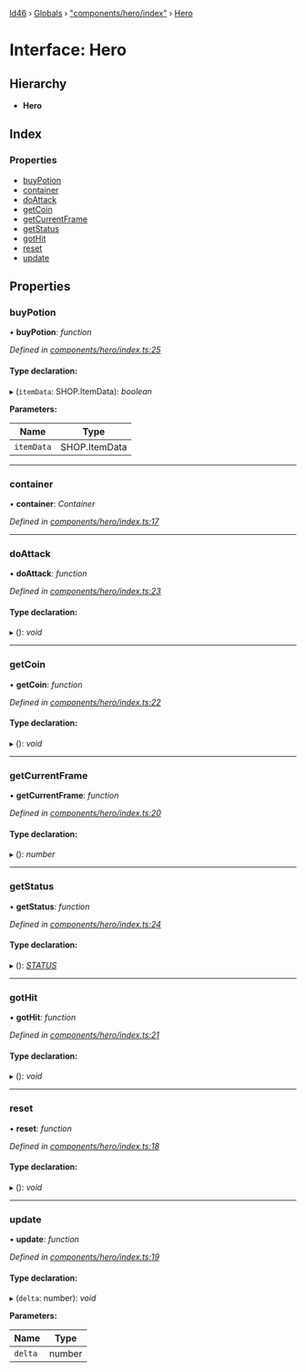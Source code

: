 [ld46](../README.md) › [Globals](../globals.md) › ["components/hero/index"](../modules/_components_hero_index_.md) › [Hero](_components_hero_index_.hero.md)

# Interface: Hero

## Hierarchy

* **Hero**

## Index

### Properties

* [buyPotion](_components_hero_index_.hero.md#buypotion)
* [container](_components_hero_index_.hero.md#container)
* [doAttack](_components_hero_index_.hero.md#doattack)
* [getCoin](_components_hero_index_.hero.md#getcoin)
* [getCurrentFrame](_components_hero_index_.hero.md#getcurrentframe)
* [getStatus](_components_hero_index_.hero.md#getstatus)
* [gotHit](_components_hero_index_.hero.md#gothit)
* [reset](_components_hero_index_.hero.md#reset)
* [update](_components_hero_index_.hero.md#update)

## Properties

###  buyPotion

• **buyPotion**: *function*

*Defined in [components/hero/index.ts:25](https://github.com/jrod-disco/ld46-keepalive/blob/5db6013/src/components/hero/index.ts#L25)*

#### Type declaration:

▸ (`itemData`: SHOP.ItemData): *boolean*

**Parameters:**

Name | Type |
------ | ------ |
`itemData` | SHOP.ItemData |

___

###  container

• **container**: *Container*

*Defined in [components/hero/index.ts:17](https://github.com/jrod-disco/ld46-keepalive/blob/5db6013/src/components/hero/index.ts#L17)*

___

###  doAttack

• **doAttack**: *function*

*Defined in [components/hero/index.ts:23](https://github.com/jrod-disco/ld46-keepalive/blob/5db6013/src/components/hero/index.ts#L23)*

#### Type declaration:

▸ (): *void*

___

###  getCoin

• **getCoin**: *function*

*Defined in [components/hero/index.ts:22](https://github.com/jrod-disco/ld46-keepalive/blob/5db6013/src/components/hero/index.ts#L22)*

#### Type declaration:

▸ (): *void*

___

###  getCurrentFrame

• **getCurrentFrame**: *function*

*Defined in [components/hero/index.ts:20](https://github.com/jrod-disco/ld46-keepalive/blob/5db6013/src/components/hero/index.ts#L20)*

#### Type declaration:

▸ (): *number*

___

###  getStatus

• **getStatus**: *function*

*Defined in [components/hero/index.ts:24](https://github.com/jrod-disco/ld46-keepalive/blob/5db6013/src/components/hero/index.ts#L24)*

#### Type declaration:

▸ (): *[STATUS](../enums/_components_hero_index_.status.md)*

___

###  gotHit

• **gotHit**: *function*

*Defined in [components/hero/index.ts:21](https://github.com/jrod-disco/ld46-keepalive/blob/5db6013/src/components/hero/index.ts#L21)*

#### Type declaration:

▸ (): *void*

___

###  reset

• **reset**: *function*

*Defined in [components/hero/index.ts:18](https://github.com/jrod-disco/ld46-keepalive/blob/5db6013/src/components/hero/index.ts#L18)*

#### Type declaration:

▸ (): *void*

___

###  update

• **update**: *function*

*Defined in [components/hero/index.ts:19](https://github.com/jrod-disco/ld46-keepalive/blob/5db6013/src/components/hero/index.ts#L19)*

#### Type declaration:

▸ (`delta`: number): *void*

**Parameters:**

Name | Type |
------ | ------ |
`delta` | number |
